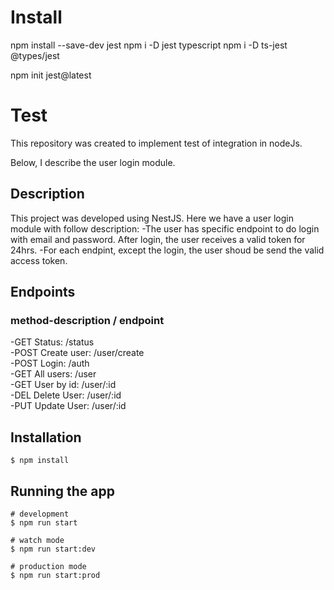 # Install
npm install --save-dev jest
npm i -D jest typescript
npm i -D ts-jest @types/jest

npm init jest@latest

# Test
This repository was created to implement test of integration in nodeJs.


Below, I describe the user login module.

## Description
This project was developed using NestJS. Here we have a user login module with follow description:
-The user has specific endpoint to do login with email and password. After login, the user receives a valid token for 24hrs.
-For each endpint, except the login, the user shoud be send the valid access token.

## Endpoints
### method-description / endpoint  
-GET Status: /status  
-POST Create user: /user/create  
-POST Login: /auth  
-GET All users: /user  
-GET User by id: /user/:id  
-DEL Delete User: /user/:id  
-PUT Update User: /user/:id  


## Installation
```terminal
$ npm install
```

## Running the app
```terminal
# development
$ npm run start

# watch mode
$ npm run start:dev

# production mode
$ npm run start:prod
```
